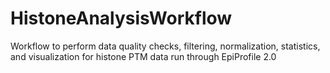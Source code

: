 # HistoneAnalysisWorkflow
Workflow to perform data quality checks, filtering, normalization, statistics, and visualization for histone PTM data run through EpiProfile 2.0
